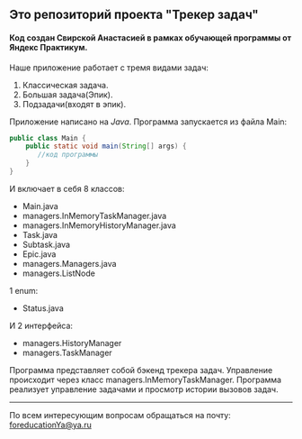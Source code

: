 ## Это репозиторий проекта "Трекер задач"  
#### Код создан Свирской Анастасией в рамках обучающей программы от Яндекс Практикум.

Наше приложение работает с тремя видами задач:
1. Классическая задача.
2. Большая задача(Эпик). 
3. Подзадачи(входят в эпик).

Приложение написано на *Java*. Программа запускается из файла Main:
```java
public class Main {
    public static void main(String[] args) {
       //код программы
    }
}
```
И включает в себя 8 классов:
* Main.java
* managers.InMemoryTaskManager.java
* managers.InMemoryHistoryManager.java
* Task.java
* Subtask.java
* Epic.java
* managers.Managers.java
* managers.ListNode

1 enum:
* Status.java

И 2 интерфейса:
* managers.HistoryManager
* managers.TaskManager

Программа представляет собой бэкенд трекера задач. Управление происходит через класс managers.InMemoryTaskManager. Программа 
реализует управление задачами и просмотр истории вызовов задач.

------
По всем интересующим вопросам обращаться на почту: foreducationYa@ya.ru